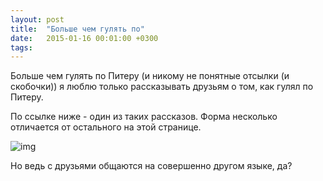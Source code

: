 ```yaml
---
layout: post
title:  "Больше чем гулять по"
date:   2015-01-16 00:01:00 +0300
tags:   
---
```


Больше чем гулять по Питеру (и никому не понятные отсылки (и скобочки)) я люблю только рассказывать друзьям о том, как гулял по Питеру.

По ссылке ниже - один из таких рассказов. Форма несколько отличается от остального на этой странице.

![img](https://pp.userapi.com/c621826/v621826846/a49e/-MukBrpi_Qk.jpg)

<!--excerpt-->

Но ведь с друзьями общаются на совершенно другом языке, да?
